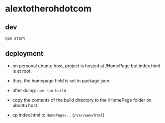 # alextotherohdotcom

## dev
`npm start`

## deployment
- on personal ubuntu host, project is hosted at /HomePage but index.html is at root.
- thus, the homepage field is set in package.json

- after doing:
`npm run build`

- copy the contents of the build directory to the /HomePage folder on ubuntu host.
- cp index.html to `HomePage/..` (`/var/www/html`)